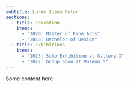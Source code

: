 ```yaml
---
subtitle: Lorem Ipsum Dolor
sections:
  - title: Education
    items:
      - "2020: Master of Fine Arts"
      - "2018: Bachelor of Design"
  - title: Exhibitions
    items:
      - "2023: Solo Exhibition at Gallery X"
      - "2022: Group Show at Museum Y"
---
```

<p>Some content here</p>